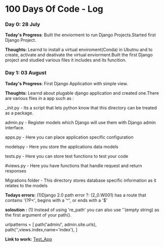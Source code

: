 # 100 Days Of Code - Log

### Day 0: 28 July

**Today's Progress**: Built the enviorment to run Django Projects.Started first Django Project.

**Thoughts:** Learnd to install a virtual enviroment(Conda) in Ubutnu and to create, activate and deativate the virtual enviorment.Built the first Django project and studied various files it includes and its funcition.


### Day 1: 03 August

**Today's Progress**: First Django Application with simple view.

**Thoughts:** Learnd about plugable django application and created one.There are various flies in  a app such as :

__init_.py - Its a script that lets python know that this directory can be treated as a package.

admin.py - Register models which Django will use them with Django admin interface.

apps.py - Here you can place application specific configuration

modelspy - Here you store the applications data models

tests.py - Here you can store test functions to test your code

#views.py - Here you have functions that handle request and return responses

Migrations folder - This directory stores database specific information as it relates to the models

**Todays errors:** (1)Django 2.0 path error ?: (2_0.W001) has a route that contains '(?P<', begins with a '^', or ends with a '$'

**soloution :** (1) Instead of using 're_path' you can also use ''(empty string) as the first argument of your path().

urlpatterns = [
    path('admin/', admin.site.urls),
    path('',views.index,name='index'),
]

**Link to work:** [Test_App](https://github.com/rakesh-kadam/My_Django_Stuff/tree/master/first_project)



